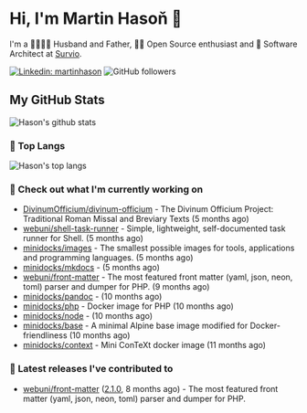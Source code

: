 # Hi, I'm Martin Hasoň 👋

I'm a 👨‍👩‍👧‍👦 Husband and Father, 🧑‍💻 Open Source enthusiast and 📐 Software Architect at [Survio](https://www.survio.com).

[![Linkedin: martinhason](https://img.shields.io/badge/-Martin%20Hasoň-blue?style=flat-square&logo=Linkedin&logoColor=white&link=https://www.linkedin.com/in/martinhason/)](https://www.linkedin.com/in/martinhason/)
![GitHub followers](https://img.shields.io/github/followers/hason?label=Follow&style=social)


## My GitHub Stats
![Hason's github stats](https://github-readme-stats.vercel.app/api?username=hason&show_icons=true&include_all_commits=true&theme=dracula&hide_border=true&hide_title=true)

### 💾 Top Langs
![Hason's top langs](https://github-readme-stats.vercel.app/api/top-langs/?username=hason&layout=compact&theme=dracula&hide_border=true&hide_title=true)

### 👷 Check out what I'm currently working on

- [DivinumOfficium/divinum-officium](https://github.com/DivinumOfficium/divinum-officium) - The Divinum Officium Project: Traditional Roman Missal and Breviary Texts (5 months ago)
- [webuni/shell-task-runner](https://github.com/webuni/shell-task-runner) - Simple, lightweight, self-documented task runner for Shell. (5 months ago)
- [minidocks/images](https://github.com/minidocks/images) - The smallest possible images for tools, applications and programming languages. (5 months ago)
- [minidocks/mkdocs](https://github.com/minidocks/mkdocs) -  (5 months ago)
- [webuni/front-matter](https://github.com/webuni/front-matter) - The most featured front matter (yaml, json, neon, toml) parser and dumper for PHP. (9 months ago)
- [minidocks/pandoc](https://github.com/minidocks/pandoc) -  (10 months ago)
- [minidocks/php](https://github.com/minidocks/php) - Docker image for PHP (10 months ago)
- [minidocks/node](https://github.com/minidocks/node) -  (10 months ago)
- [minidocks/base](https://github.com/minidocks/base) - A minimal Alpine base image modified for Docker-friendliness (10 months ago)
- [minidocks/context](https://github.com/minidocks/context) - Mini ConTeXt docker image (11 months ago)

### 🔭 Latest releases I've contributed to

- [webuni/front-matter](https://github.com/webuni/front-matter) ([2.1.0](https://github.com/webuni/front-matter/releases/tag/2.1.0), 8 months ago) - The most featured front matter (yaml, json, neon, toml) parser and dumper for PHP.
